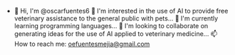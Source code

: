 - 👋 Hi, I'm @oscarfuentes6
👀 I'm interested in the use of AI to provide free veterinary assistance to the general public with pets...
🌱 I'm currently learning programming languages...
💞️ I'm looking to collaborate on generating ideas for the use of AI applied to veterinary medicine...
📫 How to reach me: oefuentesmejia@gmail.com


<!---
oscarfuentes6/oscarfuentes6 is a ✨ special ✨ repository because its `README.md` (this file) appears on your GitHub profile.
You can click the Preview link to take a look at your changes.
--->
